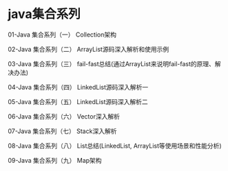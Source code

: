 # java集合系列
                     
01-Java 集合系列（一） Collection架构
                         
02-Java 集合系列（二） ArrayList源码深入解析和使用示例
                    
03-Java 集合系列（三） fail-fast总结(通过ArrayList来说明fail-fast的原理、解决办法)
                    
04-Java 集合系列（四） LinkedList源码深入解析一
                    
05-Java 集合系列（五） LinkedList源码深入解析二
                    
06-Java 集合系列（六） Vector深入解析
                    
07-Java 集合系列（七） Stack深入解析
                    
08-Java 集合系列（八） List总结(LinkedList, ArrayList等使用场景和性能分析)
                    
09-Java 集合系列（九） Map架构
